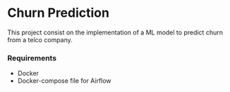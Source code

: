 # Churn Prediction
This project consist on the implementation of a ML model to predict churn from a telco company.

### Requirements
- Docker
- Docker-compose file for Airflow

